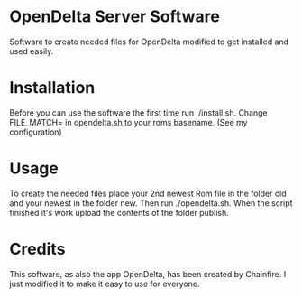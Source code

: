 OpenDelta Server Software
=========================

Software to create needed files for OpenDelta modified to get installed and used easily.

Installation
============

Before you can use the software the first time run ./install.sh. Change FILE_MATCH= in opendelta.sh to your roms basename. (See my configuration)

Usage
=====

To create the needed files place your 2nd newest Rom file in the folder old and your newest in the folder new. Then run ./opendelta.sh. When the script finished it's work upload the contents of the folder publish.

Credits
=======

This software, as also the app OpenDelta, has been created by Chainfire. I just modified it to make it easy to use for everyone.
